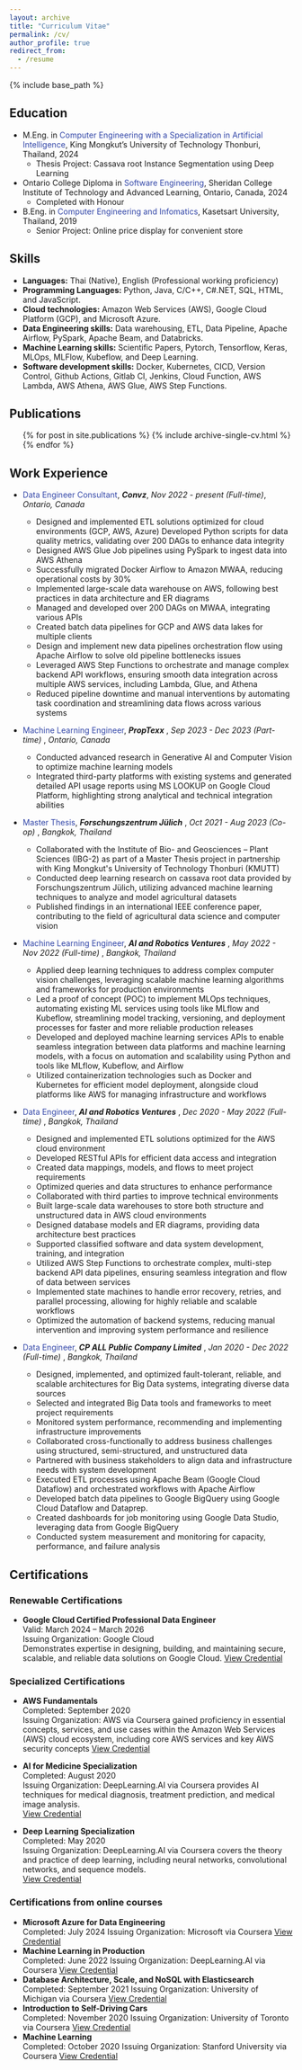 ```yaml
---
layout: archive
title: "Curriculum Vitae"
permalink: /cv/
author_profile: true
redirect_from:
  - /resume
---
```


{% include base_path %}

## Education

- M.Eng. in <span style="color: #3246a8;">Computer Engineering with a Specialization in Artificial Intelligence</span>, King Mongkut’s University of Technology Thonburi, Thailand, 2024
  - Thesis Project: Cassava root Instance Segmentation using Deep Learning
- Ontario College Diploma in <span style="color: #3246a8;">Software Engineering</span>, Sheridan College Institute of Technology and Advanced Learning, Ontario, Canada, 2024
  - Completed with Honour
- B.Eng. in <span style="color: #3246a8;">Computer Engineering and Infomatics</span>, Kasetsart University, Thailand, 2019
  - Senior Project: Online price display for convenient store

## Skills

- **Languages:** Thai (Native), English (Professional working proficiency)
- **Programming Languages:** Python, Java, C/C++, C#.NET, SQL, HTML, and JavaScript.
- **Cloud technologies:** Amazon Web Services (AWS), Google Cloud Platform (GCP), and Microsoft Azure.
- **Data Engineering skills:** Data warehousing, ETL, Data Pipeline, Apache Airflow, PySpark, Apache Beam, and
  Databricks.
- **Machine Learning skills:** Scientific Papers, Pytorch, Tensorflow, Keras, MLOps, MLFlow, Kubeflow, and Deep Learning.
- **Software development skills:** Docker, Kubernetes, CICD, Version Control, Github Actions, Gitlab CI, Jenkins, Cloud Function, AWS Lambda, AWS
  Athena, AWS Glue, AWS Step Functions.

## Publications

  <ul>{% for post in site.publications %}
    {% include archive-single-cv.html %}
  {% endfor %}</ul>
  
## Work Experience

- <span style="color: #3246a8;"> Data Engineer Consultant</span>, **_Convz_**, _Nov 2022 - present (Full-time)_, _Ontario, Canada_

  - Designed and implemented ETL solutions optimized for cloud environments (GCP, AWS, Azure)
    Developed Python scripts for data quality metrics, validating over 200 DAGs to enhance data integrity
  - Designed AWS Glue Job pipelines using PySpark to ingest data into AWS Athena
  - Successfully migrated Docker Airflow to Amazon MWAA, reducing operational costs by 30%
  - Implemented large-scale data warehouse on AWS, following best practices in data architecture and ER diagrams
  - Managed and developed over 200 DAGs on MWAA, integrating various APIs
  - Created batch data pipelines for GCP and AWS data lakes for multiple clients
  - Design and implement new data pipelines orchestration flow using Apache Airflow to solve old pipeline bottlenecks issues
  - Leveraged AWS Step Functions to orchestrate and manage complex backend API workflows, ensuring
    smooth data integration across multiple AWS services, including Lambda, Glue, and Athena
  - Reduced pipeline downtime and manual interventions by automating task coordination and streamlining data flows across various systems
    <br>

- <span style="color: #3246a8;"> Machine Learning Engineer</span>, **_PropTexx_** , _Sep 2023 - Dec 2023 (Part-time)_ , _Ontario, Canada_

  - Conducted advanced research in Generative AI and Computer Vision to optimize machine learning models
  - Integrated third-party platforms with existing systems and generated detailed API usage reports using MS LOOKUP on Google Cloud Platform, highlighting strong analytical and technical integration abilities
    <br>

- <span style="color: #3246a8;"> Master Thesis</span>, **_Forschungszentrum Jülich_** , _Oct 2021 - Aug 2023 (Co-op)_ , _Bangkok, Thailand_

  - Collaborated with the Institute of Bio- and Geosciences – Plant Sciences (IBG-2) as part of a Master Thesis project in partnership with King Mongkut's University of Technology Thonburi (KMUTT)
  - Conducted deep learning research on cassava root data provided by Forschungszentrum Jülich, utilizing advanced machine learning techniques to analyze and model agricultural datasets
  - Published findings in an international IEEE conference paper, contributing to the field of agricultural data science and computer vision
    <br>

- <span style="color: #3246a8;"> Machine Learning Engineer</span>, **_AI and Robotics Ventures_** , _May 2022 - Nov 2022 (Full-time)_ , _Bangkok, Thailand_
  - Applied deep learning techniques to address complex computer vision challenges, leveraging scalable machine learning algorithms and frameworks for production environments
  - Led a proof of concept (POC) to implement MLOps techniques, automating existing ML services using tools like MLflow and Kubeflow, streamlining model tracking, versioning, and deployment processes for faster and more reliable production releases
  - Developed and deployed machine learning services APIs to enable seamless integration between data platforms and machine learning models, with a focus on automation and scalability using Python and tools like MLflow, Kubeflow, and Airflow
  - Utilized containerization technologies such as Docker and Kubernetes for efficient model deployment, alongside cloud platforms like AWS for managing infrastructure and workflows
    <br>
- <span style="color: #3246a8;"> Data Engineer</span>, **_AI and Robotics Ventures_** , _Dec 2020 - May 2022 (Full-time)_ , _Bangkok, Thailand_

  - Designed and implemented ETL solutions optimized for the AWS cloud environment
  - Developed RESTful APIs for efficient data access and integration
  - Created data mappings, models, and flows to meet project requirements
  - Optimized queries and data structures to enhance performance
  - Collaborated with third parties to improve technical environments
  - Built large-scale data warehouses to store both structure and unstructured data in AWS cloud environments
  - Designed database models and ER diagrams, providing data architecture best practices
  - Supported classified software and data system development, training, and integration
  - Utilized AWS Step Functions to orchestrate complex, multi-step backend API data pipelines, ensuring seamless integration and flow of data between services
  - Implemented state machines to handle error recovery, retries, and parallel processing, allowing for highly reliable and scalable workflows
  - Optimized the automation of backend systems, reducing manual intervention and improving system performance and resilience
    <br>

- <span style="color: #3246a8;"> Data Engineer</span>, **_CP ALL Public Company Limited_** , _Jan 2020 - Dec 2022 (Full-time)_ , _Bangkok, Thailand_
  - Designed, implemented, and optimized fault-tolerant, reliable, and scalable architectures for Big Data
    systems, integrating diverse data sources
  - Selected and integrated Big Data tools and frameworks to meet project requirements
  - Monitored system performance, recommending and implementing infrastructure improvements
  - Collaborated cross-functionally to address business challenges using structured, semi-structured, and unstructured data
  - Partnered with business stakeholders to align data and infrastructure needs with system development
  - Executed ETL processes using Apache Beam (Google Cloud Dataflow) and orchestrated workflows with Apache Airflow
  - Developed batch data pipelines to Google BigQuery using Google Cloud Dataflow and Dataprep.
  - Created dashboards for job monitoring using Google Data Studio, leveraging data from Google BigQuery
  - Conducted system measurement and monitoring for capacity, performance, and failure analysis
    <br>

## Certifications

### Renewable Certifications

- **Google Cloud Certified Professional Data Engineer**  
  Valid: March 2024 – March 2026  
  Issuing Organization: Google Cloud  
  Demonstrates expertise in designing, building, and maintaining secure, scalable, and reliable data solutions on Google Cloud.
  [View Credential](https://google.accredible.com/bede8b54-2ecb-4dcb-8feb-18b93fcc93ec)

### Specialized Certifications

- **AWS Fundamentals**  
  Completed: September 2020  
  Issuing Organization: AWS via Coursera
  gained proficiency in essential concepts, services, and use cases within the Amazon Web Services (AWS) cloud ecosystem, including core AWS services and key AWS security concepts
  [View Credential](https://www.coursera.org/account/accomplishments/specialization/certificate/9XVLCWJX7PBM)
  <br>

- **AI for Medicine Specialization**  
  Completed: August 2020  
  Issuing Organization: DeepLearning.AI via Coursera
  provides AI techniques for medical diagnosis, treatment prediction, and medical image analysis.  
  [View Credential](https://www.coursera.org/account/accomplishments/specialization/certificate/KS76VHJ8TKSU)
  <br>

- **Deep Learning Specialization**  
   Completed: May 2020  
   Issuing Organization: DeepLearning.AI via Coursera
  covers the theory and practice of deep learning, including neural networks, convolutional networks, and sequence models.  
   [View Credential](https://www.coursera.org/account/accomplishments/specialization/certificate/4RBAQXNLAKWV)

### Certifications from online courses

- **Microsoft Azure for Data Engineering**  
  Completed: July 2024
  Issuing Organization: Microsoft via Coursera
  [View Credential](https://www.coursera.org/account/accomplishments/certificate/5ASREQP4YC7F)
  <br>
- **Machine Learning in Production**  
  Completed: June 2022
  Issuing Organization: DeepLearning.AI via Coursera
  [View Credential](https://www.coursera.org/account/accomplishments/certificate/3YN9B5Z89A6R)
  <br>
- **Database Architecture, Scale, and NoSQL with Elasticsearch**  
  Completed: September 2021
  Issuing Organization: University of Michigan via Coursera
  [View Credential](https://www.coursera.org/account/accomplishments/certificate/HJ4ESP2R33TE)
  <br>
- **Introduction to Self-Driving Cars**  
  Completed: November 2020
  Issuing Organization: University of Toronto via Coursera
  [View Credential](https://www.coursera.org/account/accomplishments/certificate/NEQ3)
  <br>
- **Machine Learning**  
  Completed: October 2020
  Issuing Organization: Stanford University via Coursera
  [View Credential](https://www.coursera.org/account/accomplishments/certificate/4XRGJ4VJM7JC)
